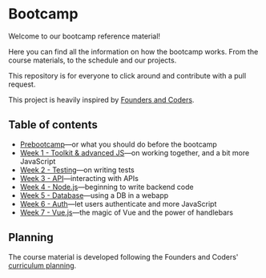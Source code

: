 # Bootcamp

Welcome to our bootcamp reference material!

Here you can find all the information on how the bootcamp works. From the course materials, to the schedule and our projects.

This repository is for everyone to click around and contribute with a pull request.

This project is heavily inspired by [Founders and Coders](https://foundersandcoders.com/).


## Table of contents

- [Prebootcamp](prebootcamp/README.md)—or what you should do before the bootcamp
- [Week 1 - Toolkit & advanced JS](week-1/README.md)—on working together, and a bit more JavaScript
- [Week 2 - Testing](week-2/README.md)—on writing tests
- [Week 3 - API](week-3/README.md)—interacting with APIs
- [Week 4 - Node.js](week-4/README.md)—beginning to write backend code
- [Week 5 - Database](week-5/README.md)—using a DB in a webapp
- [Week 6 - Auth](week-6/README.md)—let users authenticate and more JavaScript
- [Week 7 - Vue.js](week-7/README.md)—the magic of Vue and the power of handlebars

## Planning

The course material is developed following the Founders and Coders' [curriculum planning](https://github.com/foundersandcoders/master-reference/tree/master/curriculum-planning).
